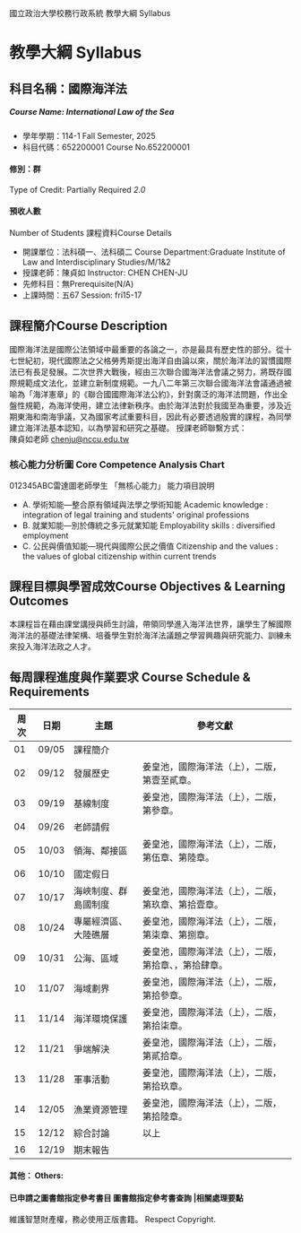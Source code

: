 國立政治大學校務行政系統 教學大綱 Syllabus
# 教學大綱 Syllabus
##  科目名稱：國際海洋法
#####  Course Name: International Law of the Sea
  * 學年學期：114-1 Fall Semester, 2025 
  * 科目代碼：652200001 Course No.652200001
#### 修別：群
Type of Credit: Partially Required 
_2.0_
#### 預收人數
Number of Students
課程資料Course Details
  * 開課單位：法科碩一、法科碩二 Course Department:Graduate Institute of Law and Interdisciplinary Studies/M/1&2 
  * 授課老師：陳貞如 Instructor: CHEN CHEN-JU 
  * 先修科目：無Prerequisite(N/A)
  * 上課時間：五67 Session: fri15-17
##  課程簡介Course Description
國際海洋法是國際公法領域中最重要的各論之一，亦是最具有歷史性的部分。從十七世紀初，現代國際法之父格勞秀斯提出海洋自由論以來，關於海洋法的習慣國際法已有長足發展。二次世界大戰後，經由三次聯合國海洋法會議之努力，將既存國際規範成文法化，並建立新制度規範。一九八二年第三次聯合國海洋法會議通過被喻為「海洋憲章」的《聯合國國際海洋法公約》，針對廣泛的海洋法問題，作出全盤性規範，為海洋使用，建立法律新秩序。由於海洋法對於我國至為重要，涉及近期東海和南海爭議，又為國家考試重要科目，因此有必要透過殷實的課程，為同學建立海洋法基本認知，以為學習和研究之基礎。
授課老師聯繫方式：  
陳貞如老師 chenju@nccu.edu.tw
###  核心能力分析圖 Core Competence Analysis Chart
012345ABC雷達圖老師學生
「無核心能力」 
能力項目說明
  * A. 學術知能—整合原有領域與法學之學術知能 Academic knowledge : integration of legal training and students' original professions
  * B. 就業知能—別於傳統之多元就業知能 Employability skills : diversified employment
  * C. 公民與價值知能—現代與國際公民之價值 Citizenship and the values : the values of global citizenship within current trends
##  課程目標與學習成效Course Objectives & Learning Outcomes 
本課程旨在藉由課堂講授與師生討論，帶領同學進入海洋法世界，讓學生了解國際海洋法的基礎法律架構、培養學生對於海洋法議題之學習興趣與研究能力、訓練未來投入海洋法政之人才。
##  每周課程進度與作業要求 Course Schedule & Requirements
周次 |  日期 |  主題 |  參考文獻  
---|---|---|---  
01 |  09/05 |  課程簡介 |   
02 |  09/12 |  發展歷史 |  姜皇池，國際海洋法（上），二版，第壹至貳章。  
03 |  09/19 |  基線制度 |  姜皇池，國際海洋法（上），二版，第參章。  
04 |  09/26 |  老師請假  
05 |  10/03 |  領海、鄰接區 |  姜皇池，國際海洋法（上），二版，第伍章、第陸章。  
06 |  10/10 |  國定假日  
07 |  10/17 |  海峽制度、群島國制度 |  姜皇池，國際海洋法（上），二版，第玖章、第拾壹章。  
08 |  10/24 |  專屬經濟區、大陸礁層 |  姜皇池，國際海洋法（上），二版，第柒章、第捌章。  
09 |  10/31 |  公海、區域 |  姜皇池，國際海洋法（上），二版，第拾章、，第拾肆章。  
10 |  11/07 |  海域劃界 |  姜皇池，國際海洋法（上），二版，第拾參章。  
11 |  11/14 |  海洋環境保護 |  姜皇池，國際海洋法（上），二版，第拾柒章。  
12 |  11/21 |  爭端解決 |  姜皇池，國際海洋法（上），二版，第貳拾章。  
13 |  11/28 |  軍事活動 |  姜皇池，國際海洋法（上），二版，第拾玖章。  
14 |  12/05 |  漁業資源管理 |  姜皇池，國際海洋法（上），二版，第拾陸章。  
15 |  12/12 |  綜合討論 |  以上  
16 |  12/19 |  期末報告  
####  其他： Others:
####  已申請之圖書館指定參考書目  圖書館指定參考書查詢 |相關處理要點
維護智慧財產權，務必使用正版書籍。 Respect Copyright.